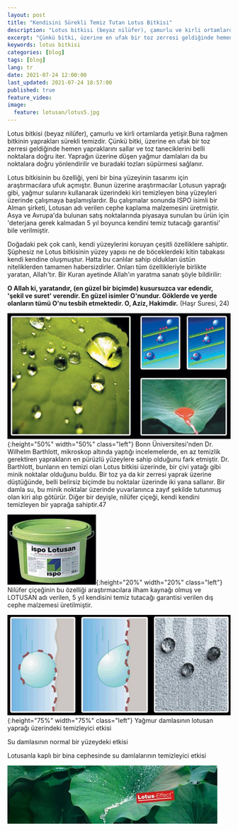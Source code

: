 ```yaml
---
layout: post
title: "Kendisini Sürekli Temiz Tutan Lotus Bitkisi"
description: "Lotus bitkisi (beyaz nilüfer), çamurlu ve kirli ortamlarda yetişir.Buna rağmen bitkinin yaprakları sürekli temizdir."
excerpt: "Çünkü bitki, üzerine en ufak bir toz zerresi geldiğinde hemen yapraklarını sallar ve toz taneciklerini belli noktalara doğru iter."
keywords: lotus bitkisi
categories: [blog]
tags: [blog]
lang: tr
date: 2021-07-24 12:00:00
last_updated: 2021-07-24 18:57:00
published: true
feature_video: 
image:
  feature: lotusan/lotus5.jpg
---
```


Lotus bitkisi (beyaz nilüfer), çamurlu ve kirli ortamlarda yetişir.Buna rağmen bitkinin yaprakları sürekli temizdir. Çünkü bitki, üzerine en ufak bir toz zerresi geldiğinde hemen yapraklarını sallar ve toz taneciklerini belli noktalara doğru iter. Yaprağın üzerine düşen yağmur damlaları da bu noktalara doğru yönlendirilir ve buradaki tozları süpürmesi sağlanır.

Lotus bitkisinin bu özelliği, yeni bir bina yüzeyinin tasarımı için araştırmacılara ufuk açmıştır. Bunun üzerine araştırmacılar Lotusun yaprağı gibi, yağmur sularını kullanarak üzerindeki kiri temizleyen bina yüzeyleri üzerinde çalışmaya başlamışlardır. Bu çalışmalar sonunda ISPO isimli bir Alman şirketi, Lotusan adı verilen cephe kaplama malzemesini üretmiştir. Asya ve Avrupa'da bulunan satış noktalarında piyasaya sunulan bu ürün için 'deterjana gerek kalmadan 5 yıl boyunca kendini temiz tutacağı garantisi' bile verilmiştir.

Doğadaki pek çok canlı, kendi yüzeylerini koruyan çeşitli özelliklere sahiptir. Şüphesiz ne Lotus bitkisinin yüzey yapısı ne de böceklerdeki kitin tabakası kendi kendine oluşmuştur. Hatta bu canlılar sahip oldukları üstün niteliklerden tamamen habersizdirler. Onları tüm özellikleriyle birlikte yaratan, Allah'tır. Bir Kuran ayetinde Allah'ın yaratma sanatı şöyle bildirilir:

**O Allah ki, yaratandır, (en güzel bir biçimde) kusursuzca var edendir, 'şekil ve suret' verendir. En güzel isimler O'nundur. Göklerde ve yerde olanların tümü O'nu tesbih etmektedir. O, Aziz, Hakimdir.** (Haşr Suresi, 24)


![lotusan](/images/lotusan/lotus1.jpg "lotus1"){:height="50%" width="50%" class="left"}
Bonn Üniversitesi'nden Dr. Wilhelm Barthlott, mikroskop altında yaptığı incelemelerde, en az temizlik gerektiren yaprakların en pürüzlü yüzeylere sahip olduğunu fark etmiştir. Dr. Barthlott, bunların en temizi olan Lotus bitkisi üzerinde, bir çivi yatağı gibi minik noktalar olduğunu buldu. Bir toz ya da kir zerresi yaprak üzerine düştüğünde, belli belirsiz biçimde bu noktalar üzerinde iki yana sallanır. Bir damla su, bu minik noktalar üzerinde yuvarlanınca zayıf şekilde tutunmuş olan kiri alıp götürür. Diğer bir deyişle, nilüfer çiçeği, kendi kendini temizleyen bir yaprağa sahiptir.47

![lotusan](/images/lotusan/lotus2.jpg "lotus2"){:height="20%" width="20%" class="left"}
Nilüfer çiçeğinin bu özelliği araştırmacılara ilham kaynağı olmuş ve LOTUSAN adı verilen, 5 yıl kendisini temiz tutacağı garantisi verilen dış cephe malzemesi üretilmiştir.

![lotusan](/images/lotusan/lotus3.jpg "lotus3"){:height="75%" width="75%" class="left"}
Yağmur damlasının lotusan yaprağı üzerindeki temizleyici etkisi

Su damlasının normal bir yüzeydeki etkisi

Lotusanla kaplı bir bina cephesinde su damlalarının temizleyici etkisi

[![lotusan](/images/lotusan/lotus4.jpg)](https://youtu.be/aeSpxv1BePg "lotus")



